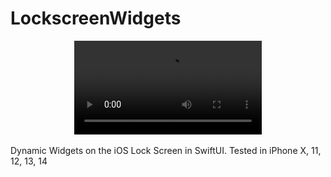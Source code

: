 # LockscreenWidgets

<div align="center">
<video id="sampleMovie" src="https://pauldyanez.com/images/github/Lockscreen4.mov" controls></video>
  
</div>
<br>
Dynamic Widgets on  the iOS Lock Screen in SwiftUI. 
Tested in iPhone X, 11, 12, 13, 14
